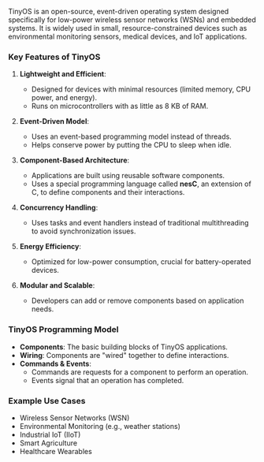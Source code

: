 TinyOS is an open-source, event-driven operating system designed specifically for low-power wireless sensor networks (WSNs) and embedded systems. It is widely used in small, resource-constrained devices such as environmental monitoring sensors, medical devices, and IoT applications.

### **Key Features of TinyOS**
1. **Lightweight and Efficient**:  
   - Designed for devices with minimal resources (limited memory, CPU power, and energy).  
   - Runs on microcontrollers with as little as 8 KB of RAM.  

2. **Event-Driven Model**:  
   - Uses an event-based programming model instead of threads.  
   - Helps conserve power by putting the CPU to sleep when idle.  

3. **Component-Based Architecture**:  
   - Applications are built using reusable software components.  
   - Uses a special programming language called **nesC**, an extension of C, to define components and their interactions.  

4. **Concurrency Handling**:  
   - Uses tasks and event handlers instead of traditional multithreading to avoid synchronization issues.  

5. **Energy Efficiency**:  
   - Optimized for low-power consumption, crucial for battery-operated devices.  

6. **Modular and Scalable**:  
   - Developers can add or remove components based on application needs.  

### **TinyOS Programming Model**
- **Components**: The basic building blocks of TinyOS applications.  
- **Wiring**: Components are "wired" together to define interactions.  
- **Commands & Events**:  
  - Commands are requests for a component to perform an operation.  
  - Events signal that an operation has completed.  

### **Example Use Cases**
- Wireless Sensor Networks (WSN)  
- Environmental Monitoring (e.g., weather stations)  
- Industrial IoT (IIoT)  
- Smart Agriculture  
- Healthcare Wearables  
